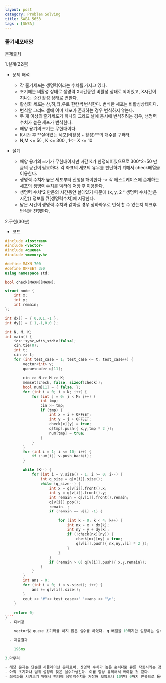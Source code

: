 ```yaml
---
layout: post
category: Problem Solving
title: SWEA 5653
tags : [SWEA]
---
```

### 줄기세포배양
[문제출처](https://swexpertacademy.com/main/code/problem/problemDetail.do?contestProbId=AWXRJ8EKe48DFAUo)

1.설계(22분)

  - 문제 해석
  
    - 각 줄기세포는 생명력이라는 수치를 가지고 있다.
    - 초기에는 비활성 상태로 생명력 X시간동안 비활성 상태로 되어있고, X시간이 지나는 순간 활성 상태로 변한다.
    - 활성화 세포는 상,하,좌,우로 한칸씩 번식한다. 번식한 세포는 비활성상태이다.
    - 번식할 그리드 셀에 이미 세포가 존재하는 경우 번식하지 않는다.
    - 두 개 이상의 줄기세포가 하나의 그리드 셀에 동시에 번식하려는 경우, 생명력 수치가 높은 세포가 번식한다.
    - 배양 용기의 크기는 무한대이다.
    - K시간 후 **살아있는 세포(비활성 + 활성)**의 개수를 구하라.
    - N,M <= 50 , K <= 300 , 1<= X <= 10
  
  - 설계
  
    - 배양 용기의 크기가 무한대이지만 시간 K가 한정되어있으므로 300*2+50 만큼의 공간이 필요하다. 각 좌표의 세포의 유무를 판단하기 
    위해서 check배열을 이용한다.
    - 생명력 수치가 높은 세포부터 진행을 해야한다 -> 각 테스트케이스에 존재하는 세포의 생명력 수치를 벡터에 저장 후 이용한다.
    - 생명력 수치*2 만큼의 시간동안 살아있기 때문에 {x, y, 2 * 생명력 수치(남은 시간)} 정보를 큐[생명력수치]에 저장한다.
    - 남은 시간이 생명력 수치와 같아질 경우 상하좌우로 번식 할 수 있는지 체크후 번식을 진행한다.
    
2.구현(30분)

  - 코드
  
```cpp
#include <iostream>
#include <vector>
#include <queue>
#include <memory.h>

#define MAXN 700
#define OFFSET 350
using namespace std;

bool check[MAXN][MAXN];

struct node {
	int x;
	int y;
	int remain;
};

int dx[] = { 0,0,1,-1 };
int dy[] = { 1,-1,0,0 };

int N, M, K;
int main() {
	ios::sync_with_stdio(false);
	cin.tie(0);
	int t;
	cin >> t;
	for (int test_case = 1; test_case <= t; test_case++) {
		vector<int> v;
		queue<node> q[11];
		
		cin >> N >> M >> K;
		memset(check, false, sizeof(check));
		bool num[11] = { false, };
		for (int i = 0; i < N; i++) {
			for (int j = 0; j < M; j++) {
				int tmp;
				cin >> tmp;
				if (tmp) {
					int x = i + OFFSET;
					int y = j + OFFSET;
					check[x][y] = true;
					q[tmp].push({ x,y,tmp * 2 });
					num[tmp] = true;
				}
			}
		}
		for (int i = 1; i <= 10; i++) {
			if (num[i]) v.push_back(i);
		}

		while (K--) {
			for (int i = v.size() - 1; i >= 0; i--) {
				int q_size = q[v[i]].size();
				while (q_size--) {
					int x = q[v[i]].front().x;
					int y = q[v[i]].front().y;
					int remain = q[v[i]].front().remain;
					q[v[i]].pop();
					remain--;
					if (remain == v[i] -1) {
						
						for (int k = 0; k < 4; k++) {
							int nx = x + dx[k];
							int ny = y + dy[k];
							if (!check[nx][ny]) {
								check[nx][ny] = true;
								q[v[i]].push({ nx,ny,v[i] * 2 });
							}
						}
					}
					if (remain > 0) q[v[i]].push({ x,y,remain});
				}
			}
		}
		int ans = 0;
		for (int i = 0; i < v.size(); i++) {
			ans += q[v[i]].size();
		}
		cout << "#"<< test_case<<" "<<ans << "\n";
	}
	
	return 0;
}```
  - 디버깅
  
    vector및 queue 초기화를 하지 않은 실수를 하였다. q 배열을 10까지만 설정하는 실수를 해서 디버깅을 통해 수정하였다.
    
  - 제출결과

    196ms

3.마무리

- 해당 문제는 단순한 시뮬레이션 문제로써, 생명력 수치가 높은 순서대로 큐를 작동시키는 것이 포인트였다. 
- 아직 초기화나 범위 설정의 잦은 실수가생긴다. 이를 항상 유의해서 봐야할 것 같다.
- 최적화를 시켜보기 위해서 벡터에 생명력수치를 저장해 보았으나 10부터 0까지 반복으로 돌리는 코드와 시간차이가 거의 없었다.

